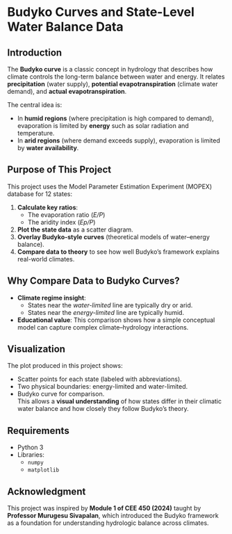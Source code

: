 # Budyko Curves and State-Level Water Balance Data

## Introduction
The **Budyko curve** is a classic concept in hydrology that describes how climate controls the long-term balance between water and energy. It relates **precipitation** (water supply), **potential evapotranspiration** (climate water demand), and **actual evapotranspiration**.

The central idea is:
- In **humid regions** (where precipitation is high compared to demand), evaporation is limited by **energy** such as solar radiation and temperature.
- In **arid regions** (where demand exceeds supply), evaporation is limited by **water availability**.

## Purpose of This Project
This project uses the Model Parameter Estimation Experiment (MOPEX) database for 12 states:
1. **Calculate key ratios**:
   - The evaporation ratio (*E/P*)  
   - The aridity index (*Ep/P*)
2. **Plot the state data** as a scatter diagram.
3. **Overlay Budyko-style curves** (theoretical models of water–energy balance).
4. **Compare data to theory** to see how well Budyko’s framework explains real-world climates.

## Why Compare Data to Budyko Curves?
- **Climate regime insight**:  
  - States near the *water-limited* line are typically dry or arid.  
  - States near the *energy-limited* line are typically humid.  
- **Educational value**: This comparison shows how a simple conceptual model can capture complex climate–hydrology interactions.  

## Visualization
The plot produced in this project shows:
- Scatter points for each state (labeled with abbreviations).  
- Two physical boundaries: energy-limited and water-limited.  
- Budyko curve for comparison.  
This allows a **visual understanding** of how states differ in their climatic water balance and how closely they follow Budyko’s theory.

## Requirements
- Python 3  
- Libraries:  
  - `numpy`  
  - `matplotlib`  

## Acknowledgment
This project was inspired by **Module 1 of CEE 450 (2024)** taught by **Professor Murugesu Sivapalan**, which introduced the Budyko framework as a foundation for understanding hydrologic balance across climates.

